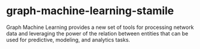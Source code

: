 # graph-machine-learning-stamile
Graph Machine Learning provides a new set of tools for processing network data and leveraging the power of the relation between entities that can be used for predictive, modeling, and analytics tasks.
